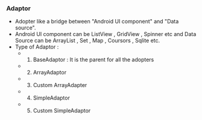 ### **Adaptor**
- Adopter like a bridge between "Android UI component" and "Data source".
- Android UI component can be ListView , GridView , Spinner  etc and Data Source can be ArrayList , Set , Map , Coursors , Sqlite etc.
- Type of Adaptor :
	- 1. BaseAdaptor : It is the parent for all the adopters
	- 2. ArrayAdaptor 
	- 3. Custom ArrayAdapter 
	- 4. SimpleAdaptor
	- 5. Custom SimpleAdaptor